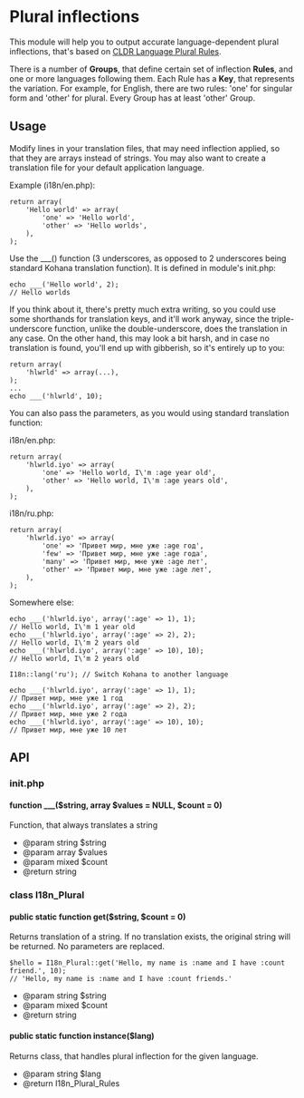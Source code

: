 Plural inflections
==================

This module will help you to output accurate language-dependent plural inflections, that's based on [CLDR Language Plural Rules](http://unicode.org/repos/cldr-tmp/trunk/diff/supplemental/language_plural_rules.html).

There is a number of **Groups**, that define certain set of inflection **Rules**, and one or more languages following them. Each Rule has a **Key**, that represents the variation. For example, for English, there are two rules: 'one' for singular form and 'other' for plural. Every Group has at least 'other' Group.

Usage
-----

Modify lines in your translation files, that may need inflection applied, so that they are arrays instead of strings. You may also want to create a translation file for your default application language.

Example (i18n/en.php):

    return array(
        'Hello world' => array(
            'one' => 'Hello world',
            'other' => 'Hello worlds',
        ),
    );

Use the ___() function (3 underscores, as opposed to 2 underscores being standard Kohana translation function). It is defined in module's init.php:

    echo ___('Hello world', 2);
    // Hello worlds

If you think about it, there's pretty much extra writing, so you could use some shorthands for translation keys, and it'll work anyway, since the triple-underscore function, unlike the double-underscore, does the translation in any case. On the other hand, this may look a bit harsh, and in case no translation is found, you'll end up with gibberish, so it's entirely up to you:

    return array(
        'hlwrld' => array(...),
    );
    ...
    echo ___('hlwrld', 10);

You can also pass the parameters, as you would using standard translation function:

i18n/en.php:

    return array(
        'hlwrld.iyo' => array(
            'one' => 'Hello world, I\'m :age year old',
            'other' => 'Hello world, I\'m :age years old',
        ),
    );

i18n/ru.php:

    return array(
        'hlwrld.iyo' => array(
            'one' => 'Привет мир, мне уже :age год',
            'few' => 'Привет мир, мне уже :age года',
            'many' => 'Привет мир, мне уже :age лет',
            'other' => 'Привет мир, мне уже :age лет',
        ),
    );

Somewhere else:

    echo ___('hlwrld.iyo', array(':age' => 1), 1);
    // Hello world, I\'m 1 year old
    echo ___('hlwrld.iyo', array(':age' => 2), 2);
    // Hello world, I\'m 2 years old
    echo ___('hlwrld.iyo', array(':age' => 10), 10);
    // Hello world, I\'m 2 years old
    
    I18n::lang('ru'); // Switch Kohana to another language
    
    echo ___('hlwrld.iyo', array(':age' => 1), 1);
    // Привет мир, мне уже 1 год
    echo ___('hlwrld.iyo', array(':age' => 2), 2);
    // Привет мир, мне уже 2 года
    echo ___('hlwrld.iyo', array(':age' => 10), 10);
    // Привет мир, мне уже 10 лет

API
---

### init.php

#### function ___($string, array $values = NULL, $count = 0)

Function, that always translates a string

 * @param string $string
 * @param array $values
 * @param mixed $count
 * @return string

### class I18n_Plural

#### public static function get($string, $count = 0)

Returns translation of a string. If no translation exists, the original string will be returned. No parameters are replaced.

    $hello = I18n_Plural::get('Hello, my name is :name and I have :count friend.', 10);
    // 'Hello, my name is :name and I have :count friends.'

 * @param string $string
 * @param mixed $count
 * @return string

#### public static function instance($lang)

Returns class, that handles plural inflection for the given language.

 * @param string $lang
 * @return I18n_Plural_Rules
